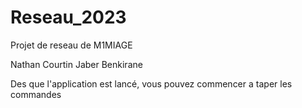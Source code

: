 # Reseau_2023
Projet de reseau de M1MIAGE

Nathan Courtin
Jaber Benkirane

Des que l'application est lancé, vous pouvez commencer a taper les commandes